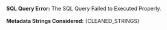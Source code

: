 **SQL Query Error:**
The SQL Query Failed to Executed Properly.
<br>
<br>
**Metadata Strings Considered:**
{CLEANED_STRINGS}
